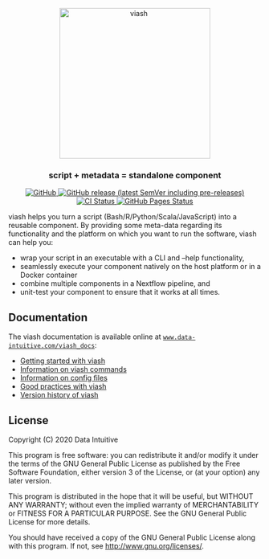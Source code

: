 
<p align="center">
<a href="https://viash.io/">
<img alt="viash" src="https://viash.io/viash.svg" width="300"> </a>
</p>
<h3 align="center">
script + metadata = standalone component
</h3>
<p align="center">
<a href="https://github.com/viash-io/viash/blob/master/LICENSE.md">
<img src="https://img.shields.io/github/license/viash-io/viash?style=flat-square" alt="GitHub">
</a> <a href="https://github.com/viash-io/viash/releases">
<img src="https://img.shields.io/github/v/release/viash-io/viash?include_prereleases&style=flat-square"alt="GitHub release (latest SemVer including pre-releases)">
</a>
<a href="https://github.com/viash-io/viash/actions?query=workflow%3A%22Scala+CI%22">
<img src="https://img.shields.io/github/workflow/status/viash-io/viash/Scala%20CI/master?style=flat-square" alt="CI Status">
</a>
<a href="https://github.com/viash-io/viash_web/actions?query=workflow%3A%22GitHub+Pages%22">
<img src="https://img.shields.io/github/workflow/status/viash-io/viash_web/GitHub%20Pages?label=deploy&style=flat-square" alt="GitHub Pages Status">
</a>
</p>

viash helps you turn a script (Bash/R/Python/Scala/JavaScript) into a
reusable component. By providing some meta-data regarding its
functionality and the platform on which you want to run the software,
viash can help you:

-   wrap your script in an executable with a CLI and –help
    functionality,
-   seamlessly execute your component natively on the host platform or
    in a Docker container
-   combine multiple components in a Nextflow pipeline, and
-   unit-test your component to ensure that it works at all times.

## Documentation

The viash documentation is available online at
[`www.data-intuitive.com/viash_docs`](https://www.data-intuitive.com/viash_docs):

-   [Getting started with
    viash](https://www.data-intuitive.com/viash_docs/)
-   [Information on viash
    commands](https://www.data-intuitive.com/viash_docs/commands)
-   [Information on config
    files](https://www.data-intuitive.com/viash_docs/config)
-   [Good practices with
    viash](https://www.data-intuitive.com/viash_docs/good_practices)
-   [Version history of
    viash](https://www.data-intuitive.com/viash_docs/versions)

## License

Copyright (C) 2020 Data Intuitive

This program is free software: you can redistribute it and/or modify it
under the terms of the GNU General Public License as published by the
Free Software Foundation, either version 3 of the License, or (at your
option) any later version.

This program is distributed in the hope that it will be useful, but
WITHOUT ANY WARRANTY; without even the implied warranty of
MERCHANTABILITY or FITNESS FOR A PARTICULAR PURPOSE. See the GNU General
Public License for more details.

You should have received a copy of the GNU General Public License along
with this program. If not, see <http://www.gnu.org/licenses/>.
